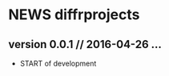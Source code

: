 NEWS diffrprojects
==========================================================================

version 0.0.1 // 2016-04-26 ... 
--------------------------------------------------------------------------

* START of development


    

